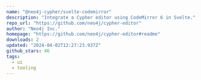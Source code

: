 ```yaml
---
name: "@neo4j-cypher/svelte-codemirror"
description: "Integrate a Cypher editor using CodeMirror 6 in Svelte."
repo_url: "https://github.com/neo4j/cypher-editor"
author: "Neo4j Inc."
homepage: "https://github.com/neo4j/cypher-editor#readme"
downloads: 2
updated: "2024-04-02T12:27:23.937Z"
github_stars: 46
tags: 
  - ui
  - tooling
---
```

